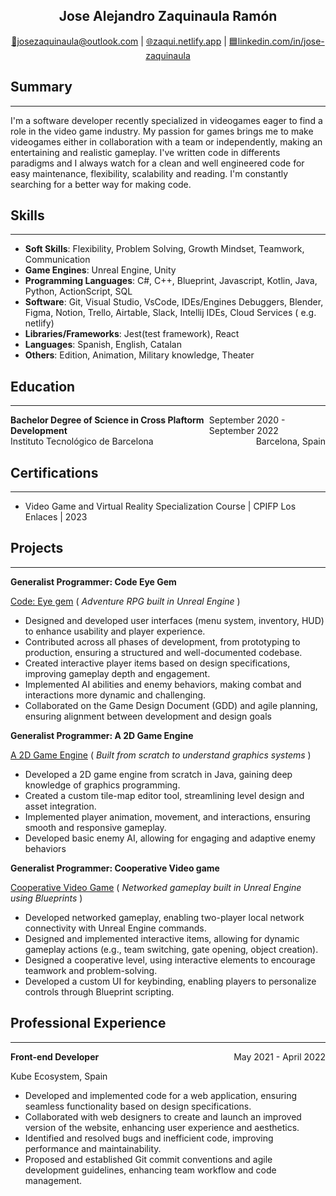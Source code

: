<h2 style="text-align: center;"> Jose Alejandro Zaquinaula Ramón </h2>
<p style="text-align: center;">
    <a href="mailto:josezaquinaula@outlook.com">📧josezaquinaula@outlook.com</a>
    | 
    <a href="https://zaqui.netlify.app">🌐zaqui.netlify.app</a>
    |
    <a href="https://www.linkedin.com/in/jose-zaquinaula">🟦linkedin.com/in/jose-zaquinaula</a>
</p>


## Summary
---
I'm a software developer recently specialized in videogames eager to find a role in the video game industry. My passion for games brings me to make videogames either in collaboration with a team  or independently, making an entertaining and realistic gameplay. I've written code in differents paradigms and I always watch for a clean and well engineered code  for easy maintenance, flexibility, scalability and reading. I'm constantly searching for a better way for making code.

## Skills
---
- **Soft Skills**: Flexibility, Problem Solving, Growth Mindset, Teamwork, Communication 
- **Game Engines**: Unreal Engine, Unity
- **Programming Languages**: C#, C++, Blueprint, Javascript, Kotlin, Java, Python, ActionScript, SQL   
- **Software**: Git, Visual Studio, VsCode, IDEs/Engines Debuggers, Blender, Figma, Notion, Trello, Airtable, Slack, Intellij IDEs, Cloud Services ( e.g. netlify) 
- **Libraries/Frameworks**: Jest(test framework), React
- **Languages**: Spanish, English, Catalan
- **Others**: Edition, Animation, Military knowledge, Theater

## Education
---
<div style="display: flex; justify-content: space-between;">
  <span style="font-weight: bold;">Bachelor Degree of Science in Cross Plaftorm Development</span>
  <span>September 2020 - September 2022 </span>
</div>
<div style="display: flex; justify-content: space-between;">
  <span class="small_size">Instituto Tecnológico de Barcelona</span>
  <span class="small_size">Barcelona, Spain </span>
</div>


## Certifications
---
- Video Game and Virtual Reality Specialization Course | CPIFP Los Enlaces | 2023

## Projects
---


**Generalist Programmer: Code Eye Gem**

[Code: Eye gem](https://github.com/ArBeemo/Code_EyeGem) ( *Adventure RPG built in Unreal Engine* )

- Designed and developed user interfaces (menu system, inventory, HUD) to enhance usability and player experience.
- Contributed across all phases of development, from prototyping to production, ensuring a structured and well-documented codebase.
- Created interactive player items based on design specifications, improving gameplay depth and engagement.
- Implemented AI abilities and enemy behaviors, making combat and interactions more dynamic and challenging.
- Collaborated on the Game Design Document (GDD) and agile planning, ensuring alignment between development and design goals

**Generalist Programmer: A 2D Game Engine**

[A 2D Game Engine](https://youtu.be/vhhoSKIeNKA?si=y1NT-3FnYnjBCrLK) ( *Built from scratch to understand graphics systems* )

- Developed a 2D game engine from scratch in Java, gaining deep knowledge of graphics programming.
- Created a custom tile-map editor tool, streamlining level design and asset integration.
- Implemented player animation, movement, and interactions, ensuring smooth and responsive gameplay.
- Developed basic enemy AI, allowing for engaging and adaptive enemy behaviors

**Generalist Programmer: Cooperative Video game**

[Cooperative Video Game](https://youtu.be/x52B7i9lDeU?si=wF73eQ15sVi1oAVK) ( *Networked gameplay built in Unreal Engine using Blueprints* )

- Developed networked gameplay, enabling two-player local network connectivity with Unreal Engine commands.
- Designed and implemented interactive items, allowing for dynamic gameplay actions (e.g., team switching, gate opening, object creation).
- Designed a cooperative level, using interactive elements to encourage teamwork and problem-solving.
- Developed a custom UI for keybinding, enabling players to personalize controls through Blueprint scripting. 

## Professional Experience
---
<div style="display: flex; justify-content: space-between;">
  <span style="font-weight: bold;">Front-end Developer</span>
  <span>May 2021 - April 2022 </span>
</div>

<p class="small_size"> Kube Ecosystem, Spain </p>

- Developed and implemented code for a web application, ensuring seamless functionality based on design specifications.
- Collaborated with web designers to create and launch an improved version of the website, enhancing user experience and aesthetics.
- Identified and resolved bugs and inefficient code, improving performance and maintainability.
- Proposed and established Git commit conventions and agile development guidelines, enhancing team workflow and code management.


